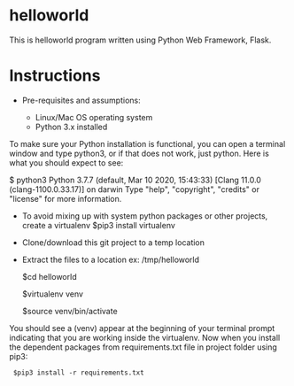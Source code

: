 # helloworld

This is helloworld program written using Python Web Framework, Flask. 

# Instructions
- Pre-requisites and assumptions:
   
    - Linux/Mac OS operating system
    - Python 3.x installed
 
To make sure your Python installation is functional, you can open a terminal window and type python3, or if that does not work, just python. Here is what you should expect to see:

$ python3
Python 3.7.7 (default, Mar 10 2020, 15:43:33)
[Clang 11.0.0 (clang-1100.0.33.17)] on darwin
Type "help", "copyright", "credits" or "license" for more information.
>>>

- To avoid mixing up with system python packages or other projects, create a virtualenv
     $pip3 install virtualenv
- Clone/download this git project to a temp location
- Extract the files to a location ex: /tmp/helloworld

     $cd helloworld
     
     $virtualenv venv
     
     $source venv/bin/activate

You should see a (venv) appear at the beginning of your terminal prompt indicating that you are working inside the virtualenv. Now when you install the dependent packages from requirements.txt file in project folder using pip3:

     $pip3 install -r requirements.txt



